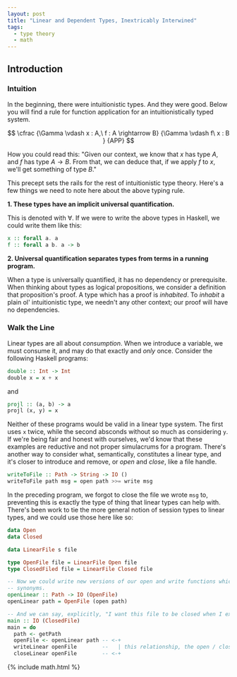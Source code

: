```yaml
---
layout: post
title: "Linear and Dependent Types, Inextricably Interwined"
tags:
  - type theory
  - math
---
```


## Introduction

### Intuition

In the beginning, there were intuitionistic types. And they were good. Below you will find a rule for function application for an intuitionistically typed system.

$$
\cfrac
  {\Gamma \vdash x : A,\ f : A \rightarrow B}
  {\Gamma \vdash f\ x : B }
  {APP}
$$

How you could read this: "Given our context, we know that $x$ has type $A$, and $f$ has type $A \rightarrow B$. From that, we can deduce that, if we apply $f$ to $x$, we'll get something of type $B$."

This precept sets the rails for the rest of intuitionistic type theory. Here's a few things we need to note here about the above typing rule.

__1. These types have an implicit universal quantification.__

This is denoted with $\forall$. If we were to write the above types in Haskell, we could write them like this:

```haskell
x :: forall a. a
f :: forall a b. a -> b
```

__2. Universal quantification separates types from terms in a running program.__

When a type is universally quantified, it has no dependency or prerequisite. When thinking about types as logical propositions, we consider a definition that proposition's proof. A type which has a proof is _inhabited_. To _inhabit_ a plain ol' intuitionistic type, we needn't any other context; our proof will have no dependencies.

### Walk the Line

Linear types are all about _consumption_. When we introduce a variable, we must consume it, and may do that exactly and _only_ once. Consider the following Haskell programs:

```haskell
double :: Int -> Int
double x = x + x
```
and
```haskell
projl :: (a, b) -> a
projl (x, y) = x
```

Neither of these programs would be valid in a linear type system. The first uses `x` twice, while the second absconds without so much as considering `y`. If we're being fair and honest with ourselves, we'd know that these examples are reductive and not proper simulacrums for a program. There's another way to consider what, semantically, constitutes a linear type, and it's closer to introduce and remove, or _open_ and _close_, like a file handle.

```haskell
writeToFile :: Path -> String -> IO ()
writeToFile path msg = open path >>= write msg
```

<!-- TODO here:
  * verify my haskell is any good
  * We still need find a place for the APP ruke for linear types
  * If there's time / room, cover Krishnaswami's $F \dashv G$ adjunction for lifting intuitioninstic things into linear types land, not unlike our haskell example.
  * No matter what, we need to add references here for sessions as LT.
-->

In the preceding program, we forgot to close the file we wrote `msg` to, preventing this is exactly the type of thing that linear types can help with. There's been work to tie the more general notion of session types to linear types, and we could use those here like so:
```haskell
data Open
data Closed

data LinearFile s file

type OpenFile file = LinearFile Open file
type ClosedFiled file = LinearFile Closed file

-- Now we could write new versions of our open and write functions which use our `LinearFile` type
-- synonyms.
openLinear :: Path -> IO (OpenFile)
openLinear path = OpenFile (open path)

-- And we can say, explicitly, "I want this file to be closed when I exit".
main :: IO (ClosedFile)
main = do
  path <- getPath
  openFile <- openLinear path -- <-+
  writeLinear openFile        --   | this relationship, the open / close, is "linear".
  closeLinear openFile        -- <-+
```

<!-- TODO here:
  * Dependent types write up
    Some thoughts:
      "families", notation, and the app rule. Remember that I covered "no dependencies" and the separation of types and terms in the intuitionistic section.
-->

{% include math.html %}
